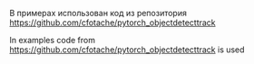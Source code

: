 В примерах использован код из репозитория https://github.com/cfotache/pytorch_objectdetecttrack

In examples code from https://github.com/cfotache/pytorch_objectdetecttrack is used
